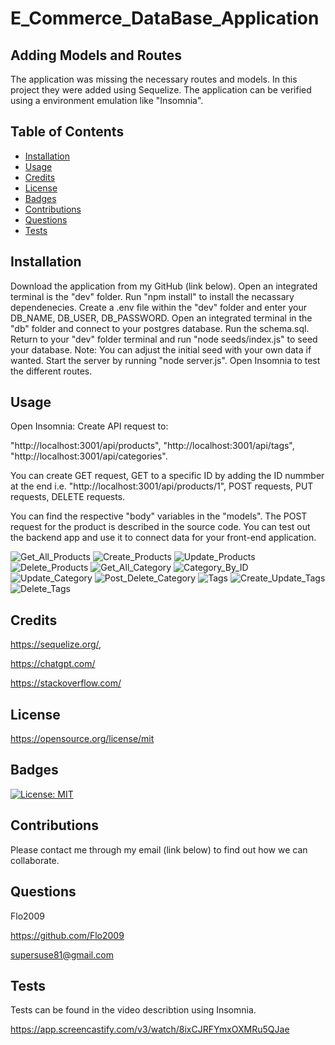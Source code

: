 
# E_Commerce_DataBase_Application

## Adding Models and Routes 

The application was missing the necessary routes and models. In this project they were added using Sequelize.
The application can be verified using a environment emulation like "Insomnia".


## Table of Contents

- [Installation](#installation)
- [Usage](#usage)
- [Credits](#credits)
- [License](#license)
- [Badges](#badges)
- [Contributions](#contributions)
- [Questions](#questions)
- [Tests](#tests)

## Installation

Download the application from my GitHub (link below).
Open an integrated terminal is the "dev" folder.
Run "npm install" to install the necassary dependenecies.
Create a .env file within the "dev" folder and enter your DB_NAME,
DB_USER, DB_PASSWORD.
Open an integrated terminal in the "db" folder and connect to your postgres database.
Run the schema.sql.
Return to your "dev" folder terminal and run "node seeds/index.js" to seed your database.
Note: You can adjust the initial seed with your own data if wanted.
Start the server by running "node server.js".
Open Insomnia to test the different routes.



## Usage

Open Insomnia:
Create API request to:

"http://localhost:3001/api/products",
"http://localhost:3001/api/tags",
"http://localhost:3001/api/categories".

You can create GET request, GET to a specific ID by adding the ID nummber
at the end i.e. "http://localhost:3001/api/products/1", POST requests, PUT requests,
DELETE requests. 

You can find the respective "body" variables in the "models". The POST request for the product is described
in the source code.
You can test out the backend app and use it to connect data for your front-end application. 


![Get_All_Products](/src/dev/images/Get_all_products.gif)
![Create_Products](/src/dev/images/Create_products.gif)
![Update_Products](/src/dev/images/Update_product.gif)
![Delete_Products](/src/dev/images/Delete_products.gif)
![Get_All_Category](/src/dev/images/Get_category_all.gif)
![Category_By_ID](/src/dev/images/Category_by_id.gif)
![Update_Category](/src/dev/images/Update_category.gif)
![Post_Delete_Category](/src/dev/images/Post_Delete_Category.gif)
![Tags](/src/dev/images/Get_Tags_all_id.gif)
![Create_Update_Tags](/src/dev/images/Create_Update_Tag.gif)
![Delete_Tags](/src/dev/images/Delete_Tags.gif)

## Credits

https://sequelize.org/,

https://chatgpt.com/

https://stackoverflow.com/

## License

https://opensource.org/license/mit

## Badges

[![License: MIT](https://img.shields.io/badge/License-MIT-yellow.svg)](https://opensource.org/licenses/MIT)

## Contributions

Please contact me through my email (link below) to find out how 
we can collaborate.


## Questions

Flo2009

https://github.com/Flo2009

supersuse81@gmail.com

## Tests

Tests can be found in the video describtion using Insomnia.

https://app.screencastify.com/v3/watch/8ixCJRFYmxOXMRu5QJae


